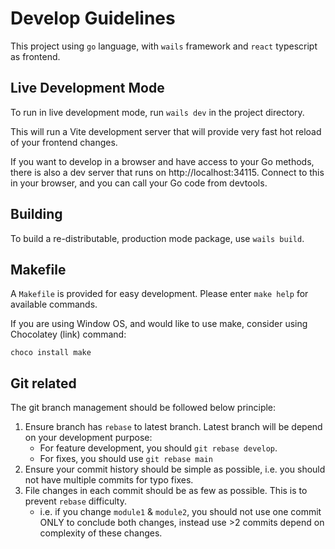 # Develop Guidelines

This project using `go` language, with `wails` framework and `react` typescript as frontend.

## Live Development Mode

To run in live development mode, run `wails dev` in the project directory.

This will run a Vite development server that will provide very fast hot reload of your frontend changes.

If you want to develop in a browser and have access to your Go methods, there is also a dev server that runs on http://localhost:34115. Connect to this in your browser, and you can call your Go code from devtools.

## Building

To build a re-distributable, production mode package, use `wails build`.

## Makefile

A `Makefile` is provided for easy development. Please enter `make help` for available commands.

If you are using Window OS, and would like to use make, consider using Chocolatey (link) command:

```
choco install make
```

## Git related

The git branch management should be followed below principle:

1. Ensure branch has `rebase` to latest branch. Latest branch will be depend on your development purpose:
    - For feature development, you should `git rebase develop`.
    - For fixes, you should use `git rebase main`
2. Ensure your commit history should be simple as possible, i.e. you should not have multiple commits for typo fixes.
3. File changes in each commit should be as few as possible. This is to prevent `rebase` difficulty.
    - i.e. if you change `module1` & `module2`, you should not use one commit ONLY to conclude both changes, instead use >2 commits depend on complexity of these changes.
